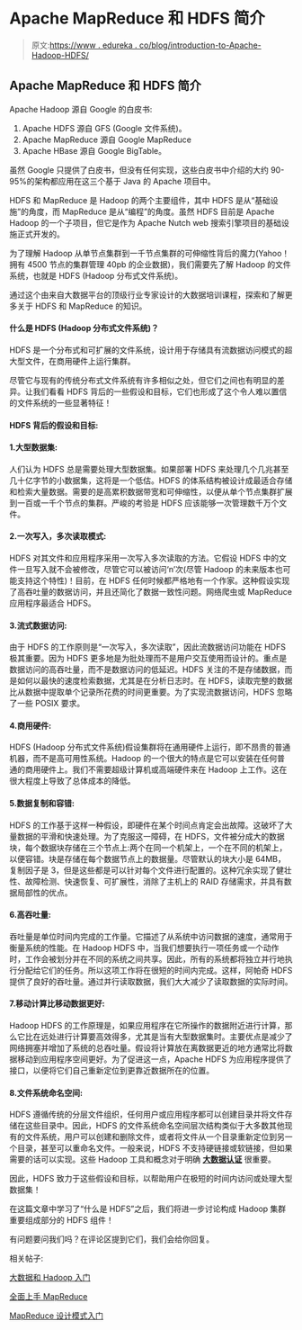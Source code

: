 # Apache MapReduce 和 HDFS 简介

> 原文:[https://www . edureka . co/blog/introduction-to-Apache-Hadoop-HDFS/](https://www.edureka.co/blog/introduction-to-apache-hadoop-hdfs/)

## Apache MapReduce 和 HDFS 简介

Apache Hadoop 源自 Google 的白皮书:

1.  Apache HDFS 源自 GFS (Google 文件系统)。
2.  Apache MapReduce 源自 Google MapReduce
3.  Apache HBase 源自 Google BigTable。

虽然 Google 只提供了白皮书，但没有任何实现，这些白皮书中介绍的大约 90-95%的架构都应用在这三个基于 Java 的 Apache 项目中。

HDFS 和 MapReduce 是 Hadoop 的两个主要组件，其中 HDFS 是从“基础设施”的角度，而 MapReduce 是从“编程”的角度。虽然 HDFS 目前是 Apache Hadoop 的一个子项目，但它是作为 Apache Nutch web 搜索引擎项目的基础设施正式开发的。

为了理解 Hadoop 从单节点集群到一千节点集群的可伸缩性背后的魔力(Yahoo！拥有 4500 节点的集群管理 40pb 的企业数据)，我们需要先了解 Hadoop 的文件系统，也就是 HDFS (Hadoop 分布式文件系统)。

通过这个由来自大数据平台的顶级行业专家设计的[](https://www.edureka.co/big-data-hadoop-training-certification)大数据培训课程，探索和了解更多关于 HDFS 和 MapReduce 的知识。

#### 什么是 HDFS (Hadoop 分布式文件系统)？

HDFS 是一个分布式和可扩展的文件系统，设计用于存储具有流数据访问模式的超大型文件，在商用硬件上运行集群。

尽管它与现有的传统分布式文件系统有许多相似之处，但它们之间也有明显的差异。让我们看看 HDFS 背后的一些假设和目标，它们也形成了这个令人难以置信的文件系统的一些显著特征！

#### HDFS 背后的假设和目标:

#### 1.大型数据集:

人们认为 HDFS 总是需要处理大型数据集。如果部署 HDFS 来处理几个几兆甚至几十亿字节的小数据集，这将是一个低估。HDFS 的体系结构被设计成最适合存储和检索大量数据。需要的是高累积数据带宽和可伸缩性，以便从单个节点集群扩展到一百或一千个节点的集群。严峻的考验是 HDFS 应该能够一次管理数千万个文件。

#### 2.一次写入，多次读取模式:

HDFS 对其文件和应用程序采用一次写入多次读取的方法。它假设 HDFS 中的文件一旦写入就不会被修改，尽管它可以被访问‘n’次(尽管 Hadoop 的未来版本也可能支持这个特性)！目前，在 HDFS 任何时候都严格地有一个作家。这种假设实现了高吞吐量的数据访问，并且还简化了数据一致性问题。网络爬虫或 MapReduce 应用程序最适合 HDFS。

#### 3.流式数据访问:

由于 HDFS 的工作原则是“一次写入，多次读取”，因此流数据访问功能在 HDFS 极其重要。因为 HDFS 更多地是为批处理而不是用户交互使用而设计的。重点是数据访问的高吞吐量，而不是数据访问的低延迟。HDFS 关注的不是存储数据，而是如何以最快的速度检索数据，尤其是在分析日志时。在 HDFS，读取完整的数据比从数据中提取单个记录所花费的时间更重要。为了实现流数据访问，HDFS 忽略了一些 POSIX 要求。

#### 4.商用硬件:

HDFS (Hadoop 分布式文件系统)假设集群将在通用硬件上运行，即不昂贵的普通机器，而不是高可用性系统。Hadoop 的一个很大的特点是它可以安装在任何普通的商用硬件上。我们不需要超级计算机或高端硬件来在 Hadoop 上工作。这在很大程度上导致了总体成本的降低。

#### 5.数据复制和容错:

HDFS 的工作基于这样一种假设，即硬件在某个时间点肯定会出故障。这破坏了大量数据的平滑和快速处理。为了克服这一障碍，在 HDFS，文件被分成大的数据块，每个数据块存储在三个节点上:两个在同一个机架上，一个在不同的机架上，以便容错。块是存储在每个数据节点上的数据量。尽管默认的块大小是 64MB，复制因子是 3，但是这些都是可以针对每个文件进行配置的。这种冗余实现了健壮性、故障检测、快速恢复、可扩展性，消除了主机上的 RAID 存储需求，并具有数据局部性的优点。

#### 6.高吞吐量:

吞吐量是单位时间内完成的工作量。它描述了从系统中访问数据的速度，通常用于衡量系统的性能。在 Hadoop HDFS 中，当我们想要执行一项任务或一个动作时，工作会被划分并在不同的系统之间共享。因此，所有的系统都将独立并行地执行分配给它们的任务。所以这项工作将在很短的时间内完成。这样，阿帕奇 HDFS 提供了良好的吞吐量。通过并行读取数据，我们大大减少了读取数据的实际时间。

#### 7.移动计算比移动数据更好:

Hadoop HDFS 的工作原理是，如果应用程序在它所操作的数据附近进行计算，那么它比在远处进行计算要高效得多，尤其是当有大型数据集时。主要优点是减少了网络拥塞并增加了系统的总吞吐量。假设将计算放在离数据更近的地方通常比将数据移动到应用程序空间更好。为了促进这一点，Apache HDFS 为应用程序提供了接口，以便将它们自己重新定位到更靠近数据所在的位置。

#### 8.文件系统命名空间:

HDFS 遵循传统的分层文件组织，任何用户或应用程序都可以创建目录并将文件存储在这些目录中。因此，HDFS 的文件系统命名空间层次结构类似于大多数其他现有的文件系统，用户可以创建和删除文件，或者将文件从一个目录重新定位到另一个目录，甚至可以重命名文件。一般来说，HDFS 不支持硬链接或软链接，但如果需要的话可以实现。这些 Hadoop 工具和概念对于明确 **[大数据认证](https://www.edureka.co/blog/top-big-data-certifications)** 很重要。

因此，HDFS 致力于这些假设和目标，以帮助用户在极短的时间内访问或处理大型数据集！

在这篇文章中学习了“什么是 HDFS”之后，我们将进一步讨论构成 Hadoop 集群重要组成部分的 HDFS 组件！

有问题要问我们吗？在评论区提到它们，我们会给你回复。

相关帖子:

[大数据和 Hadoop 入门](https://www.edureka.co/big-data-and-hadoop)

[全面上手 MapReduce](https://www.edureka.co/comprehensive-mapreduce-self-paced)

[MapReduce 设计模式入门](https://www.edureka.co/mapreduce-design-patterns-sp)